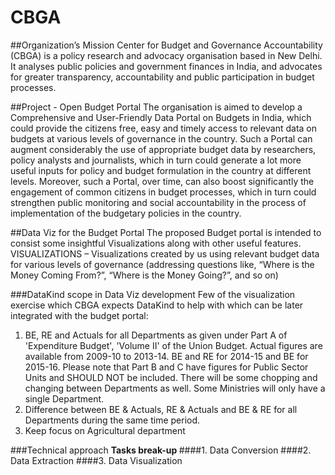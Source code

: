 # CBGA
##Organization’s Mission
Center for Budget and Governance Accountability (CBGA) is a policy research and advocacy organisation based in New Delhi. 
It analyses public policies and government finances in India, and advocates for greater transparency, accountability and public participation in budget processes.

##Project - Open Budget Portal
The organisation is aimed to develop a Comprehensive and User-Friendly Data Portal on Budgets in India, 
which could provide the citizens free, easy and timely access to relevant data on budgets at various levels of governance in the country. 
Such a Portal can augment considerably the use of appropriate budget data by researchers, policy analysts and journalists, which in turn could 
generate a lot more useful inputs for policy and budget formulation in the country at different levels. 
Moreover, such a Portal, over time, can also boost significantly the engagement of common citizens in budget processes, which in turn could
strengthen public monitoring and social accountability in the process of implementation of the budgetary policies in the country.

##Data Viz for the Budget Portal
The proposed Budget portal is intended to consist some insightful Visualizations along with other useful features.
VISUALIZATIONS – Visualizations created by us using relevant budget data for various levels of governance (addressing questions like, 
“Where is the Money Coming From?”, “Where is the Money Going?”, and so on)

###DataKind scope in Data Viz development
Few of the visualization exercise which CBGA expects DataKind to help with which can be later integrated with the budget portal:
1) BE, RE and Actuals for all Departments as given under Part A of 'Expenditure Budget', 'Volume II' of the Union Budget.  Actual figures are available from 2009-10 to 2013-14. BE and RE for 2014-15 and BE for 2015-16. Please note that Part B and C have figures for Public Sector Units and SHOULD NOT be included. There will be some chopping and changing between Departments as well. Some Ministries will only have a single Department.
2) Difference between BE & Actuals, RE & Actuals and BE & RE for all Departments during the same time period.
3) Keep focus on Agricultural department

###Technical approach
<b> Tasks break-up </b>
####1. Data Conversion
####2. Data Extraction</b>
####3. Data Visualization</b>



